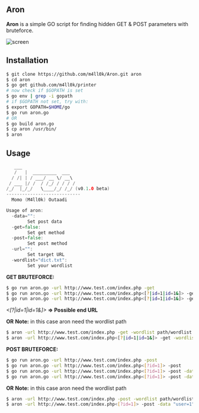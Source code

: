 Aron
--
__Aron__ is a simple GO script for finding hidden GET &amp; POST parameters with bruteforce.

![screen](https://i.imgur.com/e1iEOXP.png)

Installation
--

```sh
$ git clone https://github.com/m4ll0k/Aron.git aron
$ cd aron 
$ go get github.com/m4ll0k/printer
# now check if $GOPATH is set
$ go env | grep -i gopath
# if $GOPATH not set, try with:
$ export GOPATH=$HOME/go
$ go run aron.go
# OR 
$ go build aron.go
$ cp aron /usr/bin/
$ aron
```

Usage
--

```go
   ___                         
   /   |  _________  ___       
  / /| | / ___/ __ \/ __\   
 / ___ |/ /  / /_/ / / / /   
/_/  |_/_/   \____/_/ /_/ (v0.1.0 beta)
----------------------------
  Momo (M4ll0k) Outaadi 

Usage of aron:
  -data="": 
		Set post data
  -get=false: 
		Set get method
  -post=false: 
		Set post method
  -url="": 
		Set target URL
  -wordlist="dict.txt": 
		Set your wordlist
```

__GET BRUTEFORCE:__

```sh
$ go run aron.go -url http://www.test.com/index.php -get 
$ go run aron.go -url http://www.test.com/index.php<[?|id=1|id=1&]> -get
$ go run aron.go -url http://www.test.com/index.php<[?|id=1|id=1&]> -get -wordlist my_wordlist.txt
```

_<[?|id=1|id=1&]>_ **=> Possible end URL**

**OR** __Note:__ in this case aron need the wordlist path 
```sh
$ aron -url http://www.test.com/index.php -get -wordlist path/wordlist.txt
$ aron -url http://www.test.com/index.php<[?|id=1|id=1&]> -get -wordlist path/wordlist.txt
```

__POST BRUTEFORCE:__

```sh
$ go run aron.go -url http://www.test.com/index.php -post 
$ go run aron.go -url http://www.test.com/index.php<[?id=1]> -post
$ go run aron.go -url http://www.test.com/index.php<[?id=1]> -post -data "user=1"
$ go run aron.go -url http://www.test.com/index.php<[?id=1]> -post -data "user=1" -wordlist my_wordlist
```
**OR** __Note:__ in this case aron need the wordlist path 
```sh
$ aron -url http://www.test.com/index.php -post -wordlist path/wordlist.txt
$ aron -url http://www.test.com/index.php<[?id=1]> -post -data "user=1" -wordlist path/wordlist.txt
```
